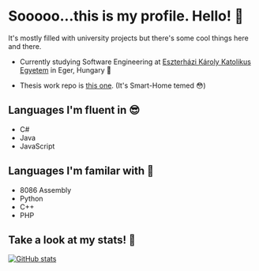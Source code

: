 # Sooooo...this is my profile. Hello! 👋

It's mostly filled with university projects but there's some cool things here and there.

- Currently studying Software Engineering at [Eszterházi Károly Katolikus Egyetem](https://uni-eszterhazy.hu/) in Eger, Hungary 🤔

- Thesis work repo is [this one](https://github.com/LovaszAkos/Szakdolgozat-FMNUMU). (It's Smart-Home temed 😳)

## Languages I'm fluent in 😎
- C#
- Java
- JavaScript

## Languages I'm familar with 🙂
- 8086 Assembly
- Python
- C++
- PHP

## Take a look at my stats! 🍕
[![GitHub stats](https://github-readme-stats.vercel.app/api?username=LovaszAkos&show_icons=true&theme=radical)](https://github.com/anuraghazra/github-readme-stats)

